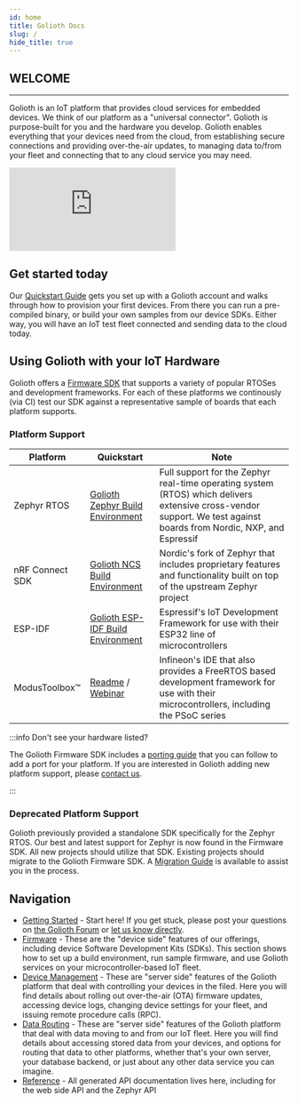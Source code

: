 ```yaml
---
id: home
title: Golioth Docs
slug: /
hide_title: true
---
```


## WELCOME

---

Golioth is an IoT platform that provides cloud services for embedded devices. We
think of our platform as a "universal connector". Golioth is purpose-built for
you and the hardware you develop. Golioth enables everything that your devices
need from the cloud, from establishing secure connections and providing
over-the-air updates, to managing data to/from your fleet and connecting that to
any cloud service you may need.

<iframe class="youtube-embed" src="https://www.youtube.com/embed/CgQg6ifrWfU?si=9MKtgs4jlCvQLWfz" title="YouTube video player" frameborder="0" allow="accelerometer; autoplay; clipboard-write; encrypted-media; gyroscope; picture-in-picture; web-share" allowfullscreen></iframe>

## Get started today

Our [Quickstart Guide](/getting-started/) gets you set up with a Golioth account
and walks through how to provision your first devices. From there you can run a
pre-compiled binary, or build your own samples from our device SDKs. Either way,
you will have an IoT test fleet connected and sending data to the cloud today.

## Using Golioth with your IoT Hardware

Golioth offers a [Firmware SDK](https://github.com/golioth/golioth-firmware-sdk)
that supports a variety of popular RTOSes and development frameworks. For each of
these platforms we continously (via CI) test our SDK against a representative
sample of boards that each platform supports.

### Platform Support

| Platform            | Quickstart | Note |
| ------------------- | ---------- | ---- |
| Zephyr RTOS         | [Golioth Zephyr Build Environment](/getting-started/device-examples/compile-example-code/zephyr) | Full support for the Zephyr real-time operating system (RTOS) which delivers extensive cross-vendor support. We test against boards from Nordic, NXP, and Espressif |
| nRF Connect SDK     | [Golioth NCS Build Environment](/getting-started/device-examples/compile-example-code/zephyr-ncs) | Nordic's fork of Zephyr that includes proprietary features and functionality built on top of the upstream Zephyr project |
| ESP-IDF             | [Golioth ESP-IDF Build Environment](/getting-started/device-examples/compile-example-code/esp-idf) | Espressif's IoT Development Framework for use with their ESP32 line of microcontrollers |
| ModusToolbox&trade; | [Readme](https://github.com/golioth/golioth-firmware-sdk/tree/main/examples/modus_toolbox) / [Webinar](https://blog.golioth.io/a-recap-of-how-to-collect-data-from-iot-sensors-using-golioth-and-the-infineon-modustoolbox/) | Infineon's IDE that also provides a FreeRTOS based development framework for use with their microcontrollers, including the PSoC series |

:::info Don't see your hardware listed?

The Golioth Firmware SDK includes a [porting
guide](https://github.com/golioth/golioth-firmware-sdk/blob/main/docs/Porting_Guide.md)
that you can follow to add a port for your platform. If you are interested in
Golioth adding new platform support, please [contact
us](mailto:hello@golioth.io).

:::

### Deprecated Platform Support

Golioth previously provided a standalone SDK specifically for the Zephyr RTOS.
Our best and latest support for Zephyr is now found in the Firmware SDK. All
new projects should utilize that SDK. Existing projects should migrate to the
Golioth Firmware SDK. A [Migration Guide](https://github.com/golioth/golioth-firmware-sdk/blob/main/docs/Migration_Guide_Zephyr.md)
is available to assist you in the process.

## Navigation

- [Getting Started](/getting-started) - Start here! If you get stuck, please
  post your questions on [the Golioth Forum](https://forum.golioth.io/) or [let
  us know directly](mailto:devrel@golioth.io).
- [Firmware](/firmware) - These are the "device side" features of our offerings,
  including device Software Development Kits (SDKs). This section shows how to
  set up a build environment, run sample firmware, and use Golioth services on
  your microcontroller-based IoT fleet.
- [Device Management](/device-management) - These are "server side" features of
  the Golioth platform that deal with controlling your devices in the filed.
  Here you will find details about rolling out over-the-air (OTA) firmware
  updates, accessing device logs, changing device settings for your fleet, and
  issuing remote procedure calls (RPC).
- [Data Routing](/data-routing) - These are "server side" features of the
  Golioth platform that deal with data moving to and from our IoT fleet. Here
  you will find details about accessing stored data from your devices, and
  options for routing that data to other platforms, whether that's your own
  server, your database backend, or just about any other data service you can
  imagine.
- [Reference](/reference) - All generated API documentation lives here,
  including for the web side API and the Zephyr API
